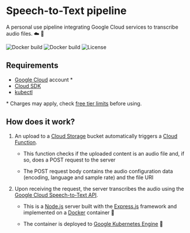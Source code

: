 # Speech-to-Text pipeline

A personal use pipeline integrating Google Cloud services to transcribe audio files. :cloud: :microphone:

![Docker build](https://img.shields.io/docker/cloud/automated/gbnegrini/speech2text-container)
![Docker build](https://img.shields.io/docker/cloud/build/gbnegrini/speech2text-container)
![License](https://img.shields.io/github/license/gbnegrini/speech2text-gcloud-pipeline)

## Requirements
 - [Google Cloud](https://cloud.google.com) account *
 - [Cloud SDK](https://cloud.google.com/sdk)
 - [kubectl](https://kubernetes.io/docs/tasks/tools/install-kubectl/)

\* Charges may apply, check [free tier limits](https://cloud.google.com/free) before using.

## How does it work?

1. An upload to a [Cloud Storage](https://cloud.google.com/storage) bucket automatically triggers a [Cloud Function](https://cloud.google.com/functions).    

    - This function checks if the uploaded content is an audio file and, if so, does a POST request to the server
    
    - The POST request body contains the audio configuration data (encoding, language and sample rate) and the file URI 


2. Upon receiving the request, the server transcribes the audio using the [Google Cloud Speech-to-Text API](https://cloud.google.com/speech-to-text).
    - This is a [Node.js](https://nodejs.org/) server built with the [Express.js](https://expressjs.com/) framework and implemented on a [Docker](https://www.docker.com/) container :whale2: 
    
    - The container is deployed to [Google Kubernetes Engine](https://cloud.google.com/kubernetes-engine) :ferris_wheel: 